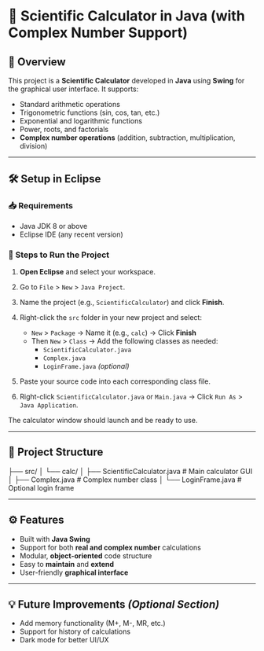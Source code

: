 # 🧮 Scientific Calculator in Java (with Complex Number Support)

## 📌 Overview

This project is a **Scientific Calculator** developed in **Java** using **Swing** for the graphical user interface. It supports:

- Standard arithmetic operations
- Trigonometric functions (sin, cos, tan, etc.)
- Exponential and logarithmic functions
- Power, roots, and factorials
- **Complex number operations** (addition, subtraction, multiplication, division)

---

## 🛠️ Setup in Eclipse

### 📥 Requirements

- Java JDK 8 or above
- Eclipse IDE (any recent version)

### 🚀 Steps to Run the Project

1. **Open Eclipse** and select your workspace.

2. Go to `File` > `New` > `Java Project`.

3. Name the project (e.g., `ScientificCalculator`) and click **Finish**.

4. Right-click the `src` folder in your new project and select:
   - `New` > `Package` → Name it (e.g., `calc`) → Click **Finish**
   - Then `New` > `Class` → Add the following classes as needed:
     - `ScientificCalculator.java`
     - `Complex.java`
     - `LoginFrame.java` *(optional)*

5. Paste your source code into each corresponding class file.

6. Right-click `ScientificCalculator.java` or `Main.java` → Click `Run As` > `Java Application`.

The calculator window should launch and be ready to use.

---

## 🧱 Project Structure

├── src/
│ └── calc/
│ ├── ScientificCalculator.java # Main calculator GUI
│ ├── Complex.java # Complex number class
│ └── LoginFrame.java # Optional login frame


---

## ⚙️ Features

- Built with **Java Swing**
- Support for both **real and complex number** calculations
- Modular, **object-oriented** code structure
- Easy to **maintain** and **extend**
- User-friendly **graphical interface**

---

## 💡 Future Improvements *(Optional Section)*

- Add memory functionality (M+, M-, MR, etc.)
- Support for history of calculations
- Dark mode for better UI/UX
